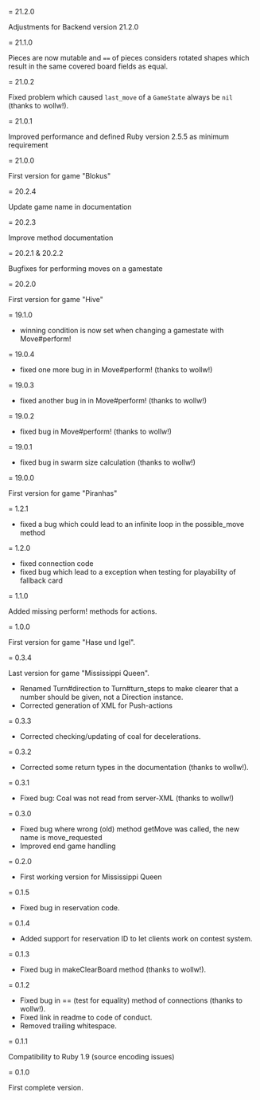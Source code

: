 = 21.2.0

Adjustments for Backend version 21.2.0

= 21.1.0

Pieces are now mutable and `==` of pieces considers rotated shapes which result in the same covered board fields as equal.

= 21.0.2

Fixed problem which caused `last_move` of a `GameState` always be `nil` (thanks to wollw!).

= 21.0.1

Improved performance and defined Ruby version 2.5.5 as minimum requirement

= 21.0.0

First version for game "Blokus"

= 20.2.4

Update game name in documentation

= 20.2.3

Improve method documentation

= 20.2.1 & 20.2.2

Bugfixes for performing moves on a gamestate

= 20.2.0

First version for game "Hive"

= 19.1.0

- winning condition is now set when changing a gamestate with Move#perform!

= 19.0.4

- fixed one more bug in in Move#perform! (thanks to wollw!)

= 19.0.3

- fixed another bug in in Move#perform! (thanks to wollw!)

= 19.0.2

- fixed bug in Move#perform! (thanks to wollw!)

= 19.0.1

- fixed bug in swarm size calculation (thanks to wollw!)

= 19.0.0

First version for game "Piranhas"

= 1.2.1

- fixed a bug which could lead to an infinite loop in the possible_move method

= 1.2.0

- fixed connection code
- fixed bug which lead to a exception when testing for playability of fallback card

= 1.1.0

Added missing perform! methods for actions.

= 1.0.0

First version for game "Hase und Igel".

= 0.3.4

Last version for game "Mississippi Queen".

- Renamed Turn#direction to Turn#turn_steps to make clearer that a number should be given, not a Direction instance.
- Corrected generation of XML for Push-actions

= 0.3.3

- Corrected checking/updating of coal for decelerations.

= 0.3.2

- Corrected some return types in the documentation (thanks to wollw!).

= 0.3.1

- Fixed bug: Coal was not read from server-XML (thanks to wollw!)

= 0.3.0

- Fixed bug where wrong (old) method getMove was called, the new name is
  move_requested
- Improved end game handling

= 0.2.0

- First working version for Mississippi Queen

= 0.1.5

- Fixed bug in reservation code.

= 0.1.4

- Added support for reservation ID to let clients work on contest system.

= 0.1.3

- Fixed bug in makeClearBoard method (thanks to wollw!).

= 0.1.2

- Fixed bug in == (test for equality) method of connections (thanks to
  wollw!).
- Fixed link in readme to code of conduct.
- Removed trailing whitespace.

= 0.1.1

Compatibility to Ruby 1.9 (source encoding issues)

= 0.1.0

First complete version.
